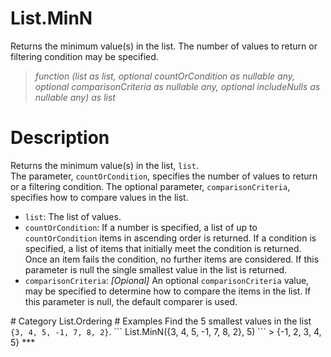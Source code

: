 ﻿# List.MinN
Returns the minimum value(s) in the list. The number of values to return or filtering condition may be specified.
> _function (list as list, optional countOrCondition as nullable any, optional comparisonCriteria as nullable any, optional includeNulls as nullable any) as list_
# Description 
Returns the minimum value(s) in the list, <code>list</code>.  
    The parameter, <code>countOrCondition</code>, specifies the number of values to return or a filtering condition. The optional parameter, <code>comparisonCriteria</code>, specifies how to compare values in the list.
 <ul>
        <li> <code>list</code>: The list of values.</li>
        <li> <code>countOrCondition</code>:  If a number is specified, a list of up to <code>countOrCondition</code> items in ascending order is returned. If a condition is specified, a list of items that initially meet the condition is returned. Once an item fails the condition, no further items are considered. If this parameter is null the single smallest value in the list is returned.</li>
<li><code>comparisonCriteria</code>: <i>[Opional]</i> An optional <code>comparisonCriteria</code> value, may be specified to determine how to compare the items in the list. If this parameter is null, the default comparer is used. 
 </ul>
# Category 
List.Ordering
# Examples 
Find the 5 smallest values in the list <code>{3, 4, 5, -1, 7, 8, 2}</code>.
```
List.MinN({3, 4, 5, -1, 7, 8, 2}, 5)
```
> {-1, 2, 3, 4, 5}
***
